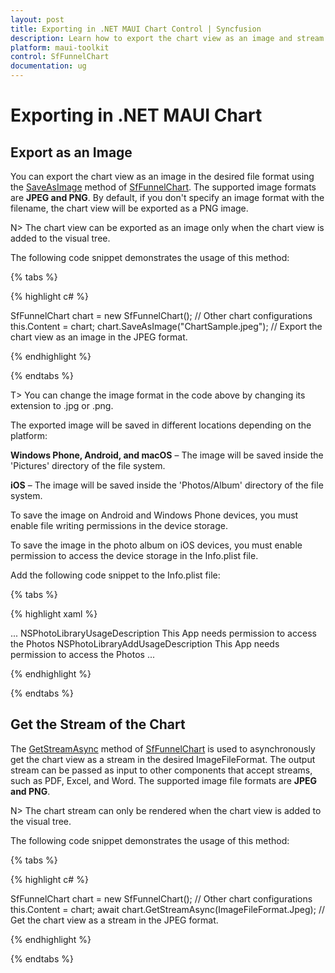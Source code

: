 ```yaml
---
layout: post
title: Exporting in .NET MAUI Chart Control | Syncfusion
description: Learn how to export the chart view as an image and stream in the Syncfusion® .NET MAUI Chart (SfFunnelChart) control.
platform: maui-toolkit
control: SfFunnelChart
documentation: ug
---
```


# Exporting in .NET MAUI Chart

## Export as an Image

You can export the chart view as an image in the desired file format using the [SaveAsImage](https://help.syncfusion.com/cr/maui-toolkit/Syncfusion.Maui.Toolkit.Charts.ChartBase.html#Syncfusion_Maui_Toolkit_Charts_ChartBase_SaveAsImage_System_String_) method of [SfFunnelChart](https://help.syncfusion.com/cr/maui-toolkit/Syncfusion.Maui.Toolkit.Charts.SfFunnelChart.html). The supported image formats are **JPEG and PNG**. By default, if you don't specify an image format with the filename, the chart view will be exported as a PNG image.

N> The chart view can be exported as an image only when the chart view is added to the visual tree.

The following code snippet demonstrates the usage of this method:

{% tabs %}

{% highlight c# %}

SfFunnelChart chart = new SfFunnelChart();
// Other chart configurations
this.Content = chart;
chart.SaveAsImage("ChartSample.jpeg"); // Export the chart view as an image in the JPEG format.

{% endhighlight %}

{% endtabs %}

T> You can change the image format in the code above by changing its extension to .jpg or .png.

The exported image will be saved in different locations depending on the platform:

**Windows Phone, Android, and macOS** – The image will be saved inside the 'Pictures' directory of the file system.

**iOS** – The image will be saved inside the 'Photos/Album' directory of the file system.

To save the image on Android and Windows Phone devices, you must enable file writing permissions in the device storage.

To save the image in the photo album on iOS devices, you must enable permission to access the device storage in the Info.plist file.

Add the following code snippet to the Info.plist file:

{% tabs %}

{% highlight xaml %}

<dict>
    ...    
    <key>NSPhotoLibraryUsageDescription</key>    
    <string>This App needs permission to access the Photos</string>    
    <key>NSPhotoLibraryAddUsageDescription</key>    
    <string>This App needs permission to access the Photos</string> 
    ...
</dict>

{% endhighlight %}

{% endtabs %}

## Get the Stream of the Chart

The [GetStreamAsync](https://help.syncfusion.com/cr/maui-toolkit/Syncfusion.Maui.Toolkit.Charts.ChartBase.html#Syncfusion_Maui_Toolkit_Charts_ChartBase_GetStreamAsync_Syncfusion_Maui_Toolkit_ImageFileFormat_) method of [SfFunnelChart](https://help.syncfusion.com/cr/maui-toolkit/Syncfusion.Maui.Toolkit.Charts.SfFunnelChart.html) is used to asynchronously get the chart view as a stream in the desired ImageFileFormat. The output stream can be passed as input to other components that accept streams, such as PDF, Excel, and Word. The supported image file formats are **JPEG and PNG**.

N> The chart stream can only be rendered when the chart view is added to the visual tree.

The following code snippet demonstrates the usage of this method:

{% tabs %}

{% highlight c# %}

SfFunnelChart chart = new SfFunnelChart();
// Other chart configurations
this.Content = chart;
await chart.GetStreamAsync(ImageFileFormat.Jpeg); // Get the chart view as a stream in the JPEG format.

{% endhighlight %}

{% endtabs %}